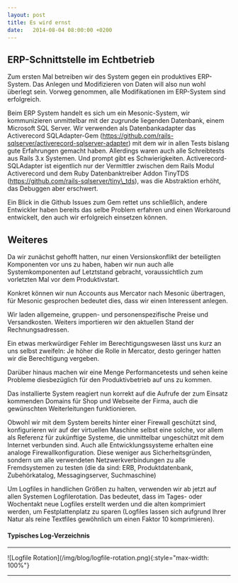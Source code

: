 ```yaml
---
layout: post
title: Es wird ernst
date:   2014-08-04 08:00:00 +0200
---
```


## ERP-Schnittstelle im Echtbetrieb

Zum ersten Mal betreiben wir des System gegen ein produktives
ERP-System. Das Anlegen und Modifizieren von Daten will also nun wohl
überlegt sein. Vorweg genommen, alle Modifikationen im ERP-System sind
erfolgreich.

Beim ERP System handelt es sich um ein Mesonic-System, wir kommunizieren
unmittelbar mit der zugrunde liegenden Datenbank, einem Microsoft SQL
Server. Wir verwenden als Datenbankadapter das Activerecord
SQLAdapter-Gem
(<https://github.com/rails-sqlserver/activerecord-sqlserver-adapter>) mit
dem wir in allen Tests bislang gute Erfahrungen gemacht haben.
Allerdings waren auch alle Schreibtests aus Rails 3.x Systemen. Und
prompt gibt es Schwierigkeiten. Activerecord-SQLAdapter ist eigentlich
nur der Vermittler zwischen dem Rails Modul Activerecord und dem Ruby
Datenbanktreiber Addon TinyTDS
(<https://github.com/rails-sqlserver/tiny\_tds>), was die Abstraktion
erhöht, das Debuggen aber erschwert.

Ein Blick in die Github Issues zum Gem rettet uns schließlich, andere
Entwickler haben bereits das selbe Problem erfahren und einen Workaround
entwickelt, den auch wir erfolgreich einsetzen können.

Weiteres
--------

Da wir zunächst gehofft hatten, nur einen Versionskonflikt der
beteiligten Komponenten vor uns zu haben, haben wir nun auch alle
Systemkomponenten auf Letztstand gebracht, voraussichtlich zum
vorletzten Mal vor dem Produktivstart.

Konkret können wir nun Accounts aus Mercator nach Mesonic übertragen,
für Mesonic gesprochen bedeutet dies, dass wir einen Interessent
anlegen.

Wir laden allgemeine, gruppen- und personenspezifische Preise und
Versandkosten. Weiters importieren wir den aktuellen Stand der
Rechnungsadressen.

Ein etwas merkwürdiger Fehler im Berechtigungswesen lässt uns kurz an
uns selbst zweifeln: Je höher die Rolle in Mercator, desto geringer
hatten wir die Berechtigung vergeben.

Darüber hinaus machen wir eine Menge Performancetests und sehen keine
Probleme diesbezüglich für den Produktivbetrieb auf uns zu kommen.

Das installierte System reagiert nun korrekt auf die Aufrufe der zum
Einsatz kommenden Domains für Shop und Webseite der Firma, auch die
gewünschten Weiterleitungen funktionieren.

Obwohl wir mit dem System bereits hinter einer Firewall geschützt sind,
konfigurieren wir auf der virtuellen Maschine selbst eine solche, vor
allem als Referenz für zukünftige Systeme, die unmittelbar ungeschützt
mit dem Internet verbunden sind. Auch alle Entwicklungssysteme erhalten
eine analoge Firewallkonfiguration. Diese weniger aus
Sicherheitsgründen, sondern um alle verwendeten Netzwerkverbindungen zu
alle Fremdsystemen zu testen (die da sind: ERB, Produktdatenbank,
Zubehörkatalog, Messagingserver, Suchmaschine)

Um Logfiles in handlichen Größen zu halten, verwenden wir ab jetzt auf
allen Systemen Logfilerotation. Das bedeutet, dass im Tages- oder
Wochentakt neue Logfiles erstellt werden und die alten komprimiert
werden, um Festplattenplatz zu sparen (Logfiles lassen sich aufgrund
Ihrer Natur als reine Textfiles gewöhnlich um einen Faktor 10
komprimieren).

#### Typisches Log-Verzeichnis

<hr/>
![Logfile Rotation](/img/blog/logfile-rotation.png){:style="max-width: 100%"}
<hr/>
